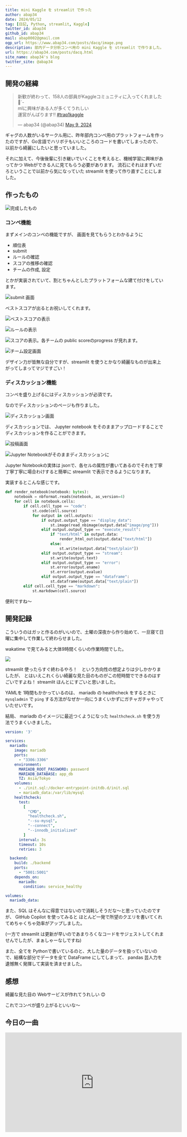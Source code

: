 ```yaml
---
title: mini Kaggle を streamlit で作った
author: abap34
date: 2024/05/12
tag: [日記, Python, streamlit, Kaggle]
twitter_id: abap34
github_id: abap34
mail: abap0002@gmail.com
ogp_url: https://www.abap34.com/posts/dacq/image.png
description: 部内データ分析コンペ用の mini Kaggle を streamlit で作りました。
url: https://abap34.com/posts/dacq.html
site_name: abap34's blog
twitter_site: @abap34
---
```


## 開発の経緯


<blockquote class="twitter-tweet"><p lang="ja" dir="ltr">新歓が終わって、158人の部員がKaggleコミュニティに入ってくれました🤲´-<br>mlに興味がある人が多くてうれしい<br>運営がんばります‼️ <a href="https://twitter.com/hashtag/trap1kaggle?src=hash&amp;ref_src=twsrc%5Etfw">#trap1kaggle</a></p>&mdash; abap34 (@abap34) <a href="https://twitter.com/abap34/status/1788718306008125491?ref_src=twsrc%5Etfw">May 9, 2024</a></blockquote> <script async src="https://platform.twitter.com/widgets.js" charset="utf-8"></script>



ギャグの人数がいるサークル用に、昨年部内コンペ用のプラットフォームを作ったのですが、Go言語でハリボテもいいところのコードを書いてしまったので、
以前から綺麗にしたいと思っていました。

それに加えて、今後後輩に引き継いでいくことを考えると、機械学習に興味があってかつ Webができる人に見てもらう必要があります。
流石にそれはまずいだろということで以前から気になっていた streamlit を使って作り直すことにしました。


## 作ったもの


![完成したもの](dacq/image.png)



### コンペ機能

まずメインのコンペの機能ですが、
画面を見てもらうとわかるように

- 順位表
- submit
- ルールの確認
- スコアの推移の確認
- チームの作成, 設定

とかが実装されていて、割とちゃんとしたプラットフォームな建て付けをしています。

![submit 画面](dacq/image-1.png)

ベストスコアが出るとお祝いしてくれます。

![ベストスコアの表示](dacq/image-2.png)


![ルールの表示](dacq/image-3.png)

![スコアの表示。各チームの public scoreのprogress が見れます。](dacq/image-4.png)

![チーム設定画面](dacq/image-5.png)


デザイン力が皆無な自分ですが、streamlit を使うとかなり綺麗なものが出来上がってしまってマジですごい！


### ディスカッション機能

コンペを盛り上げるにはディスカッションが必須です。

なのでディスカッションのページも作りました。

![ディスカッション画面](dacq/image-6.png)


ディスカッションでは、 Jupyter notebook をそのままアップロードすることでディスカッションを作ることができます。


![投稿画面](dacq/image-8.png)


![Jupyter Notebookがそのままディスカッションに](dacq/image-7.png)

Jupyter Notebookの実体は jsonで、各セルの属性が書いてあるのでそれを丁寧丁寧丁寧に場合わけすると簡単に streamlit で表示できるようになります。

実装するとこんな感じです。

```python
def render_notebook(notebook: bytes):
    notebook = nbformat.reads(notebook, as_version=4)
    for cell in notebook.cells:
        if cell.cell_type == "code":
            st.code(cell.source)
            for output in cell.outputs:
                if output.output_type == "display_data":
                    st.image(read_nbimage(output.data["image/png"]))
                elif output.output_type == "execute_result":
                    if "text/html" in output.data:
                        render_html_out(output.data["text/html"])
                    else:
                        st.write(output.data["text/plain"])
                elif output.output_type == "stream":
                    st.write(output.text)
                elif output.output_type == "error":
                    st.error(output.ename)
                    st.error(output.evalue)
                elif output.output_type == "dataframe":
                    st.dataframe(output.data["text/plain"])
        elif cell.cell_type == "markdown":
            st.markdown(cell.source)
```

便利ですね〜

## 開発記録

こういうのはガッと作るのがいいので、土曜の深夜から作り始めて、一旦寝て日曜に集中して作業して終わらせました。

wakatime で見てみると大体9時間くらいの作業時間でした。

![](dacq/image-9.png)

streamlit 使ったらすぐ終わるやろ！　という方向性の想定よりは少しかかりましたが、
とはいえこれくらい綺麗な見た目のものがこの短時間でできるのはすごいですよね！ streamlit ほんとにすごいと思いました。


YAMLを 1時間もかかっているのは、 mariadb の healthcheck をするときに `mysqladmin` で `ping` する方法がなぜか一向にうまくいかずにガチャガチャやっていたせいです。


結局、 mariadb のイメージに最近つくようになった `healthcheck.sh` を使う方法でうまくいきました。


```yaml
version: '3'

services:
  mariadb:
    image: mariadb
    ports:
      - "3306:3306"
    environment:
      MARIADB_ROOT_PASSWORD: password
      MARIADB_DATABASE: app_db
      TZ: Asia/Tokyo
    volumes:
      - ./init.sql:/docker-entrypoint-initdb.d/init.sql
      - mariadb_data:/var/lib/mysql
    healthcheck:
      test:
        [
          "CMD",
          "healthcheck.sh",
          "--su-mysql",
          "--connect",
          "--innodb_initialized"
        ]
      interval: 3s
      timeout: 10s
      retries: 3

  backend:
    build: ./backend
    ports:
      - "5001:5001"
    depends_on:
      mariadb:
        condition: service_healthy

volumes:
  mariadb_data:
```

また、SQL はそんなに得意ではないので消耗しそうだな〜と思っていたのですが、
GitHub Copilot を使ってみると ほとんど一発で所望のクエリを書いてくれてめちゃくちゃ効率がアップしました。

(一方で streamlit は更新が早いのであまりろくなコードをサジェストしてくれませんでしたが、まぁしゃーなしですね)


また、全てを Pythonで書いているのと、大した量のデータを扱っていないので、結構な部分でデータを全て DataFrame にしてしまって、
pandas 芸人力を遺憾無く発揮して実装を済ませました。

## 感想

綺麗な見た目の Webサービスが作れてうれしい 😊


これでコンペが盛り上がるといいな〜


## 今日の一曲

<iframe width="560" height="315" src="https://www.youtube.com/embed/mwfgMm2RGNk?si=00Oh44vU7f2shXU2" title="YouTube video player" frameborder="0" allow="accelerometer; autoplay; clipboard-write; encrypted-media; gyroscope; picture-in-picture; web-share" referrerpolicy="strict-origin-when-cross-origin" allowfullscreen></iframe>